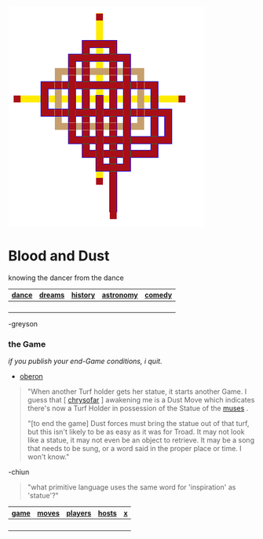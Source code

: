 ![pattern](assets/pattern.gif)

# Blood and Dust

knowing the dancer from the dance

|  [dance](dance.md)  |  [dreams](dreams.md)  |  [history](history.md)  |  [astronomy](astronomy.md)  |  [comedy](comedy.md)  | 
| ------------------- | --------------------- | ----------------------- | --------------------------- | --------------------- | 
| &nbsp;              | &nbsp;                | &nbsp;                  | &nbsp;                      | &nbsp;                | 

 -greyson

### the Game

*if you publish your end-Game conditions, i quit.*

 - [oberon](oberon.md) 
>
>  "When another Turf holder gets her statue, it starts another Game. I guess that [ [chrysofar](chrysofar.md) ] awakening me is a Dust Move which indicates there's now a Turf Holder in possession of the Statue of the  [muses](muses.md) .
>
>  "[to end the game] Dust forces must bring the statue out of that turf, but this isn't likely to be as easy as it was for Troad. It may not look like a statue, it may not even be an object to retrieve. It may be a song that needs to be sung, or a word said in the proper place or time. I won't know."

 -chiun
>
>  "what primitive language uses the same word for 'inspiration' as 'statue'?"

|  [game](game.md)  |  [moves](moves.md)  |  [players](players.md)  |  [hosts](hosts.md)  |  [x](x.md)  | 
| ----------------- | ------------------- | ----------------------- | ------------------- | ----------- | 
| &nbsp;            | &nbsp;              | &nbsp;                  | &nbsp;              | &nbsp;      | 

 